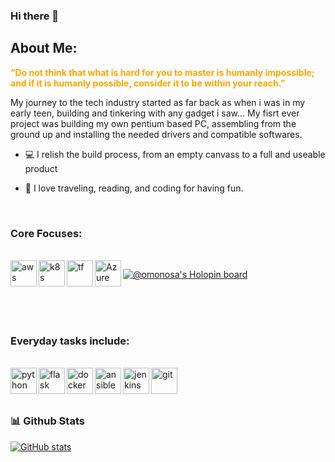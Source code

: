 ### Hi there 👋

<!--
**OMO-NOSA/OMO-NOSA** is a ✨ _special_ ✨ repository because its `README.md` (this file) appears on your GitHub profile.

Here are some ideas to get you started:

- 🔭 I’m currently working on ...
- 🌱 I’m currently learning ...
- 👯 I’m looking to collaborate on ...
- 🤔 I’m looking for help with ...
- 💬 Ask me about ...
- 📫 How to reach me: ...
- 😄 Pronouns: ...
- ⚡ Fun fact: ...
-->
## About Me:

<b style="color:orange">“Do not think that what is hard for you to master is humanly impossible; and if it is humanly possible, consider it to be within your reach.”</b>

My journey to the tech industry started as far back as when i was in my early teen, building and tinkering with any gadget i saw... My fisrt ever project was building my own pentium based PC, assembling from the ground up and installing the needed drivers and compatible softwares.
 
- 💻 I relish the build process, from an empty canvass to a full and useable product 

- 🥾 I love traveling, reading, and coding for having fun.

<br/>

### Core Focuses:
<br/> 
<a href="https://aws.amazon.com/" target="_blank"> <img align="left" src="https://upload.wikimedia.org/wikipedia/commons/thumb/5/5c/AWS_Simple_Icons_AWS_Cloud.svg/1024px-AWS_Simple_Icons_AWS_Cloud.svg.png" alt="aws" height ="42px"/> </a> 
<a href="https://kubernetes.io/" target="_blank"> <img align="left" src="https://cdn2.iconfinder.com/data/icons/mixd/512/20_kubernetes-512.png" alt="k8s" height ="42px"/> </a>
<a href="https://www.terraform.io/" target="_blank"> <img align="left" src="https://dashboard.snapcraft.io/site_media/appmedia/2019/11/terraform.png" alt="tf" height ="42px"/> </a>
<a href="https://azure.microsoft.com/en-us/" target="_blank"> <img align="left" src="https://img.icons8.com/color/344/azure-1.png" alt="Azure" height ="42px"/> </a>

[![@omonosa's Holopin board](https://holopin.me/omonosa)](https://holopin.io/@omonosa)

<br/>
<br/>
<br/>

### Everyday tasks include:
<br/>
<a href="https://www.python.org/" target="_blank"> <img align="left" src="https://e7.pngegg.com/pngimages/621/411/png-clipart-computer-icons-python-anaconda-anaconda-angle-other-thumbnail.png" alt="python" height ="42px"/> </a>
<a href="https://github.com/pallets/flask" target="_blank"> <img align="left" src="https://cdn.iconscout.com/icon/free/png-256/flask-51-285137.png" alt="flask" height ="42px"/> </a>
<a href="https://www.docker.com/" target="_blank"> <img src="https://www.docker.com/wp-content/uploads/2022/03/vertical-logo-monochromatic.png" align="left" alt="docker" height='42px'/> </a>
<a href="https://docs.github.com/en/actions" target="_blank"> <img src="https://miro.medium.com/max/1216/1*UFmSy8alWW5PRRrSOfEyNA.png" align="left" alt="ansible" height='42px'/> </a>
<a href="https://www.jenkins.io/" target="_blank"> <img src="https://www.jenkins.io/images/logos/jenkins/256.png" align="left" alt="jenkins" height='42px'/> </a>
<a href="https://git-scm.com/" target="_blank"> <img src="https://raw.githubusercontent.com/rahul-jha98/github_readme_icons/main/language_and_tools/square/git-scm/git-scm.svg" align="left" alt="git" height='42px'/> </a>
<br/>
<br/>
<br/>


### 📊 Github Stats
<a href='https://github.com/omo-nosa/github-stats-transparent'>
  
![GitHub stats](https://github-readme-stats.vercel.app/api?username=omo-nosa&show_icons=true&theme=dark&count_private=true)
</a>

<br>

